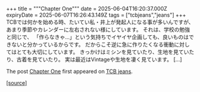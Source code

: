 +++
title = """Chapter One"""
date = 2025-06-04T16:20:37.000Z
expiryDate = 2025-06-07T16:26:43.149Z
tags = ["tcbjeans","jeans"]
+++
TCBでは何かを始める時、たいてい私・井上が発起人になる事が多いんですが、あまり季節やカレンダーに左右されない様にしています。 それは、学校の勉強と同じで、 「作らなきゃ…」という気持ちでイヤイヤ企画しても、良いものはできないと分かっているからです。 だからこそ逆に急に作りたくなる衝動に対してはとても大切にしています。 きっかけはミシンを見ていたり、生地を見ていたり、古着を見ていたり。 実は最近はVintageや生地を凄く見ています。 \[…\]

The post [Chapter One](http://tcbjeans.com/2025/06/05/52623) first appeared on [TCB jeans](http://tcbjeans.com).

[[source]](http://tcbjeans.com/2025/06/05/52623)
